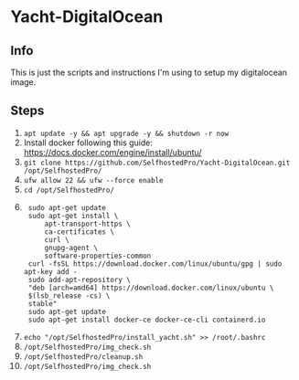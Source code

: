 # Yacht-DigitalOcean

## Info
This is just the scripts and instructions I'm using to setup my digitalocean image.

## Steps

1. `apt update -y && apt upgrade -y && shutdown -r now`
2. Install docker following this guide: https://docs.docker.com/engine/install/ubuntu/
3. `git clone https://github.com/SelfhostedPro/Yacht-DigitalOcean.git /opt/SelfhostedPro/`
4. `ufw allow 22 && ufw --force enable`
5. `cd /opt/SelfhostedPro/`
6. ```
    sudo apt-get update
    sudo apt-get install \
        apt-transport-https \
        ca-certificates \
        curl \
        gnupg-agent \
        software-properties-common
    curl -fsSL https://download.docker.com/linux/ubuntu/gpg | sudo apt-key add -
    sudo add-apt-repository \
    "deb [arch=amd64] https://download.docker.com/linux/ubuntu \
    $(lsb_release -cs) \
    stable"
    sudo apt-get update
    sudo apt-get install docker-ce docker-ce-cli containerd.io
    ```
7. `echo "/opt/SelfhostedPro/install_yacht.sh" >> /root/.bashrc`
8. `/opt/SelfhostedPro/img_check.sh`
9. `/opt/SelfhostedPro/cleanup.sh`
10. `/opt/SelfhostedPro/img_check.sh`
